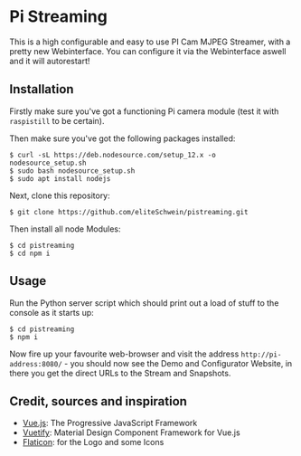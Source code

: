 # Pi Streaming

This is a high configurable and easy to use PI Cam MJPEG Streamer, with a pretty new Webinterface.
You can configure it via the Webinterface aswell and it will autorestart!


## Installation

Firstly make sure you've got a functioning Pi camera module (test it with
`raspistill` to be certain). 


Then make sure you've got the following packages installed:

    $ curl -sL https://deb.nodesource.com/setup_12.x -o nodesource_setup.sh
    $ sudo bash nodesource_setup.sh
    $ sudo apt install nodejs

Next, clone this repository:

    $ git clone https://github.com/eliteSchwein/pistreaming.git

Then install all node Modules:

    $ cd pistreaming
    $ cd npm i


## Usage

Run the Python server script which should print out a load of stuff
to the console as it starts up:

    $ cd pistreaming
    $ npm i

Now fire up your favourite web-browser and visit the address
`http://pi-address:8080/` - you should now see the Demo and Configurator Website, in there you get the direct URLs to the Stream and Snapshots.

## Credit, sources and inspiration

* [Vue.js](https://vuejs.org/): The Progressive JavaScript Framework
* [Vuetify](https://vuetifyjs.com/): Material Design Component Framework for Vue.js
* [Flaticon](https://www.flaticon.com): for the Logo and some Icons

